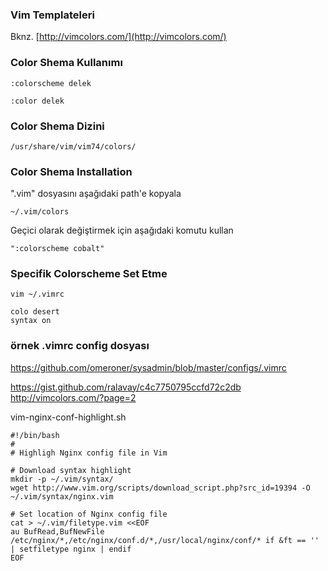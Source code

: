 ### Vim Templateleri

Bknz. [http://vimcolors.com/](http://vimcolors.com/)

### Color Shema Kullanımı

`:colorscheme delek`

`:color delek`

### Color Shema Dizini

`/usr/share/vim/vim74/colors/`

### Color Shema Installation

".vim" dosyasını aşağıdaki path'e kopyala

`~/.vim/colors`

Geçici olarak değiştirmek için aşağıdaki komutu kullan

`":colorscheme cobalt"`


### Specifik Colorscheme Set Etme 
`vim ~/.vimrc`

    colo desert
    syntax on

###  örnek .vimrc config dosyası
https://github.com/omeroner/sysadmin/blob/master/configs/.vimrc



https://gist.github.com/ralavay/c4c7750795ccfd72c2db
http://vimcolors.com/?page=2

vim-nginx-conf-highlight.sh

```
#!/bin/bash
#
# Highligh Nginx config file in Vim

# Download syntax highlight
mkdir -p ~/.vim/syntax/
wget http://www.vim.org/scripts/download_script.php?src_id=19394 -O ~/.vim/syntax/nginx.vim

# Set location of Nginx config file
cat > ~/.vim/filetype.vim <<EOF
au BufRead,BufNewFile /etc/nginx/*,/etc/nginx/conf.d/*,/usr/local/nginx/conf/* if &ft == '' | setfiletype nginx | endif
EOF
```
